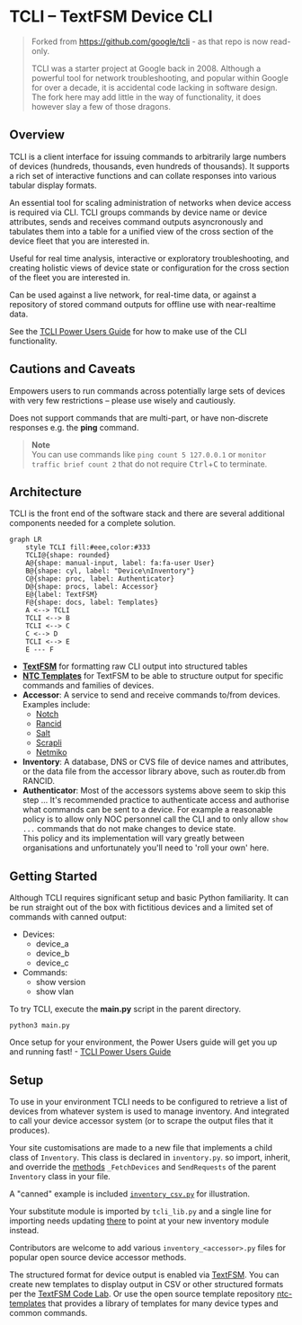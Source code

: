 # TCLI – TextFSM Device CLI

> Forked from https://github.com/google/tcli - as that repo is now read-only.
> 
> TCLI was a starter project at Google back in 2008. Although a powerful tool for network
> troubleshooting, and popular within Google for over a decade, it is accidental code lacking in
> software design. The fork here may add little in the way of functionality, it does however slay a
> few of those dragons.

## Overview

TCLI is a client interface for issuing commands to arbitrarily large numbers of devices
(hundreds, thousands, even hundreds of thousands). It supports a rich set of interactive functions
and can collate responses into various tabular display formats.

An essential tool for scaling administration of networks when device access is required via CLI.
TCLI groups commands by device name or device attributes, sends and receives command outputs
asyncronously and tabulates them into a table for a unified view of the cross section of the device
fleet that you are interested in.

Useful for real time analysis, interactive or exploratory troubleshooting, and creating holistic views of device state or configuration for the cross section of the fleet you are interested in.

Can be used against a live network, for real-time data, or against a repository of stored command
outputs for offline use with near-realtime data.

See the [TCLI Power Users Guide](https://github.com/harro/tcli/wiki/TCLI-Power-Users-Guide) for how 
to make use of the CLI functionality.

## Cautions and Caveats

Empowers users to run commands across potentially large sets of devices with very few restrictions
– please use wisely and cautiously.

Does not support commands that are multi-part, or have non-discrete responses 
e.g. the **ping** command.

> **Note**<br> You can use commands like `ping count 5 127.0.0.1` or
`monitor traffic brief count 2` that do not require <kbd>Ctrl</kbd>+<kbd>C</kbd> to terminate.

## Architecture

TCLI is the front end of the software stack and there are several additional 
components needed for a complete solution.

```mermaid
graph LR
    style TCLI fill:#eee,color:#333
    TCLI@{shape: rounded}
    A@{shape: manual-input, label: fa:fa-user User}
    B@{shape: cyl, label: "Device\nInventory"}
    C@{shape: proc, label: Authenticator}
    D@{shape: procs, label: Accessor}
    E@{label: TextFSM}
    F@{shape: docs, label: Templates}
    A <--> TCLI
    TCLI <--> B
    TCLI <--> C
    C <--> D
    TCLI <--> E
    E --- F
```

* [**TextFSM**](https://github.com/google/textfsm/wiki/Code-Lab) for formatting raw
CLI output into structured tables
* [**NTC Templates**](https://github.com/networktocode/ntc-templates) for TextFSM
to be able to structure output for specific commands and families of devices.
* **Accessor**: A service to send and receive commands to/from devices.
Examples include:
    * [Notch](https://pypi.org/project/notch.agent/)
    * [Rancid](https://pypi.org/project/rancidcmd/)
    * [Salt](https://docs.saltproject.io/en/latest/contents.html)
    * [Scrapli](https://carlmontanari.github.io/scrapli/)
    * [Netmiko](https://pypi.org/project/netmiko/)
* **Inventory**: A database, DNS or CVS file of device names and attributes, or the data file
from the accessor library above, such as router.db from RANCID.
* **Authenticator**: Most of the accessors systems above seem to skip this step ...
It's recommended practice to authenticate access and authorise what commands can be sent to a device. For example a reasonable policy is to allow only NOC personnel call the CLI and to only allow ```show ...``` commands that do not make changes to device state.<BR>
This policy and its implementation will vary greatly between organisations and unfortunately
you'll need to 'roll your own' here.

## Getting Started

Although TCLI requires significant setup and basic Python familiarity. It can be run straight out
of the box with fictitious devices and a limited set of commands with canned output:

* Devices:
    * device_a
    * device_b
    * device_c
* Commands:
    * show version
    * show vlan

To try TCLI, execute the **main.py** script in the parent directory.

    python3 main.py

Once setup for your environment, the Power Users guide will get you up and running fast! - 
[TCLI Power Users Guide](https://github.com/harro/tcli/wiki/TCLI-Power-Users-Guide)

## Setup

To use in your environment TCLI needs to be configured to retrieve a list of devices from whatever system is used to manage inventory. And integrated to call your device accessor system
(or to scrape the output files that it produces).

Your site customisations are made to a new file that implements a child class of ```Inventory```.
This class is declared in ```inventory.py```. so import, inherit, and override the
[methods](https://github.com/search?q=repo%3Aharro%2Ftcli+NotImplementedError&type=code)
```_FetchDevices``` and ```SendRequests``` of the parent ```Inventory``` class in your file.

A "canned" example is included [```inventory_csv.py```](https://github.com/harro/tcli/blob/master/tcli/inventory_csv.py) for illustration.

Your substitute module is imported by ```tcli_lib.py``` and a single line for importing needs updating [there](https://github.com/search?q=repo%3Aharro%2Ftcli+CHANGEME+tcli_lib.py&type=code)
to point at your new inventory module instead.

Contributors are welcome to add various ```inventory_<accessor>.py``` files for popular open source
device accessor methods.

The structured format for device output is enabled via [TextFSM](https://github.com/google/textfsm).
You can create new templates to display output in CSV or other structured
formats per the [TextFSM Code Lab](https://github.com/google/textfsm/wiki/Code-Lab).
Or use the open source template repository
[ntc-templates](https://github.com/networktocode/ntc-templates)
that provides a library of templates for many device types and common commands.

